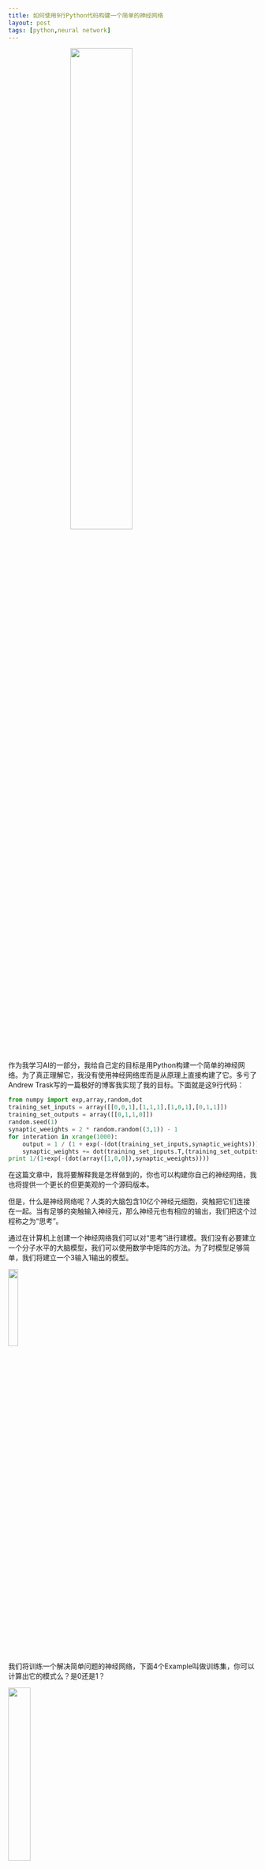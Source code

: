 ```yaml
---
title: 如何使用9行Python代码构建一个简单的神经网络
layout: post
tags: [python,neural network]
---
```


   <!-- ![1-4-4XkuTZopk59wOV6E-RCg.jpeg]({{site.img_path}}/1-4-4XkuTZopk59wOV6E-RCg.jpeg) -->
   <img src="{{site.img_path}}/1-4-4XkuTZopk59wOV6E-RCg.jpeg" width="50%" style="margin: 0 auto 100px;display: block;">

作为我学习AI的一部分，我给自己定的目标是用Python构建一个简单的神经网络。为了真正理解它，我没有使用神经网络库而是从原理上直接构建了它。多亏了Andrew Trask写的一篇极好的博客我实现了我的目标。下面就是这9行代码：

```python
from numpy import exp,array,random,dot
training_set_inputs = array([[0,0,1],[1,1,1],[1,0,1],[0,1,1]])
training_set_outputs = array([[0,1,1,0]])
random.seed(1)
synaptic_weeights = 2 * random.random((3,1)) - 1
for interation in xrange(1000):
    output = 1 / (1 + exp(-(dot(training_set_inputs,synaptic_weights))))
    synaptic_weights += dot(training_set_inputs.T,(training_set_outpits - output) * output * (1-output))
print 1/(1+exp(-(dot(array([1,0,0]),synaptic_weeights))))
```

在这篇文章中，我将要解释我是怎样做到的，你也可以构建你自己的神经网络，我也将提供一个更长的但更美观的一个源码版本。

但是，什么是神经网络呢？人类的大脑包含10亿个神经元细胞，突触把它们连接在一起。当有足够的突触输入神经元，那么神经元也有相应的输出，我们把这个过程称之为“思考”。

通过在计算机上创建一个神经网络我们可以对“思考”进行建模。我们没有必要建立一个分子水平的大脑模型，我们可以使用数学中矩阵的方法。为了时模型足够简单，我们将建立一个3输入1输出的模型。


   <!-- ![1-HDWhvFz5t0KAjIAIzjKR1w.png]({{site.img_path}}/1-HDWhvFz5t0KAjIAIzjKR1w.png) -->
   <img src="{{site.img_path}}/1-HDWhvFz5t0KAjIAIzjKR1w.png" width="20%">

我们将训练一个解决简单问题的神经网络，下面4个Example叫做训练集，你可以计算出它的模式么？是0还是1？

   <!-- ![1-nEooKljI8XbKQh4cFbZu1Q.png]({{site.img_path}}/1-nEooKljI8XbKQh4cFbZu1Q.png) -->
   <img src="{{site.img_path}}/1-nEooKljI8XbKQh4cFbZu1Q.png" width="30%">

也许你已经注意到，输出的值总是等于最左边输入的值，因此这个答案应该等于1.

## 训练过程

我们怎样教我们的神经网络正确的回答问题呢？我们将给每一个输入一个权重，它可以是一个整数也可以是一个负数，当一个输入有一个很大的正权重或者一个很小的负权重，它将对输出有很大的影响。在我们开始之前，我们将随机设置每一个权重，然后再开始我们的训练过程：
1.从训练集中拿一个做输入，通过权重调整他们，再通过一个特殊的公式计算得到输出。
2.计算误差，计算输出值与期望值的差。
3.根据误差的方向，稍微调整权重。
4.重复这个过程10000次。


   <!-- ![1--1trgA6DUEaafJZv3k0mGw.jpeg]({{site.img_path}}/1--1trgA6DUEaafJZv3k0mGw.jpeg) -->
   <img src="{{site.img_path}}/1--1trgA6DUEaafJZv3k0mGw.jpeg" width="30%">

最终，神经网络的权重会因为训练集得到最优解，如果我们让神经网络去“思考”满足这个模式的新的情况，那么它也可以做出很好的预测。

## 计算神经网络输出的公式

也许你正在考虑，哪一个特殊的公式可以计算神经网络的输出？首先我们把每一个权重与输入的乘积的和作为神经网络的输入，公式如下：

   <!-- ![1-RV7-CFkmmByfcXKkPcbAYQ.png]({{site.img_path}}/1-RV7-CFkmmByfcXKkPcbAYQ.png) -->
   <img src="{{site.img_path}}/1-RV7-CFkmmByfcXKkPcbAYQ.png" width="20%">

下面我们需要标准化它，以至于让结果在0-1的范围内，我们使用Sinmoid函数来实现它：

   <!-- ![1-5il5GLo0gamypklQQ_z0AA.png]({{site.img_path}}/1-5il5GLo0gamypklQQ_z0AA.png) -->
   <img src="{{site.img_path}}/1-5il5GLo0gamypklQQ_z0AA.png" width="50%">

它的函数图像是一个S型曲线，如下图所示：

   <!-- ![1-sK6hjHszCwTE8GqtKNe1Yg.png]({{site.img_path}}/1-sK6hjHszCwTE8GqtKNe1Yg.png) -->
   <img src="{{site.img_path}}/1-sK6hjHszCwTE8GqtKNe1Yg.png" width="40%">

把一个公式带入到第二个公式中，我们得到的最终神经网络输出公式是：

   <!-- ![1-7YdyG6fc6f6zMmx3l0ZGsQ.png]({{site.img_path}}/1-7YdyG6fc6f6zMmx3l0ZGsQ.png) -->
   <img src="{{site.img_path}}/1-7YdyG6fc6f6zMmx3l0ZGsQ.png" width="50%">

你可能已经注意到我们没有用最小阈值，这样做是为了让事情变得更简单。

## 调整权重的公式

在循环训练期间，我们调整权重，但是我们是怎样调整权重的呢？我们使用的是“Error Weighted Derivative”公式：

   <!-- ![1-SQBjpbBcCT3lTQlPEdr1eg.png]({{site.img_path}}/1-SQBjpbBcCT3lTQlPEdr1eg.png) -->
   <img src="{{site.img_path}}/1-SQBjpbBcCT3lTQlPEdr1eg.png" width="50%">

为什么是这个公式呢？首先我们要使调整与误差的大小成比例，第二，我们乘以0或1的输入，如果输入是0，我们便不做调整。最后，我们乘以S型曲线的梯度。为了理解最后一条，考虑一下几个方面：
1.我们使用S型曲线去计算神经网络的输出。
2.如果输出是一个非常大的整数或负数，它表明神经元是非常自信的。
3.由S型函数的曲线我们可以看出，当输出值非常大时，此时的梯度非常小。
4.如果神经元确定每一个权重都是正确的，没有必要去调整它，那么神经元可以通过乘以S型权限的梯度来实现。
S型曲线的梯度可以由下面公式计算：

   <!-- ![1-HdHm9u3_wjwBPmwuLg3D3g.png]({{site.img_path}}/1-HdHm9u3_wjwBPmwuLg3D3g.png) -->
   <img src="{{site.img_path}}/1-HdHm9u3_wjwBPmwuLg3D3g.png" width="50%">

把第二个公式带入第一个公式，我们最终可以得到调整权重值的公式：

   <!-- ![1-HdHm9u3_wjwBPmwuLg3D3g.png]({{site.img_path}}/1-HdHm9u3_wjwBPmwuLg3D3g.png) -->
   <img src="{{site.img_path}}/1-HdHm9u3_wjwBPmwuLg3D3g.png" width="50%">

这是一个可选择的公式，它可以让神经元学习更快，这个公式也很简单。

## 构建Python代码

尽管我们没有使用Python的神经网络库，我们将要导入四个方法从numpy，分别是：
1.exp 指数函数
2.array 创建一个矩阵
3.dot 矩阵相乘
4.random 产生随机数

例如我们可以使用array()的方法构建上面提到的训练集：

```python
training_set_inputs = array([[0,0,1],[1,1,1],[1,0,1],[0,1,1]])
training_set_outputs = array([0,1,1,0]).T
```

.T是转置，计算机存储数据如下：

   <!-- ![1-2VAykewNiKxU-gFy3BBh_w.png]({{site.img_path}}/1-2VAykewNiKxU-gFy3BBh_w.png) -->
   <img src="{{site.img_path}}/1-2VAykewNiKxU-gFy3BBh_w.png" width="10%">

好的，我想我们已经为更美观的源码做好了准备，在我给你之前，我总结了几个最终的思想。

我对每一行代码都增加了注解，值得注意的是，每一次的迭代，我们同时处理整个训练集。因此我们的变量是个矩阵。下面是用python下的完整的代码：


```python
from numpy import exp, array, random, dot


class NeuralNetwork():
    def __init__(self):
        # Seed the random number generator, so it generates the same numbers
        # every time the program runs.
        random.seed(1)

        # We model a single neuron, with 3 input connections and 1 output connection.
        # We assign random weights to a 3 x 1 matrix, with values in the range -1 to 1
        # and mean 0.
        self.synaptic_weights = 2 * random.random((3, 1)) - 1

    # The Sigmoid function, which describes an S shaped curve.
    # We pass the weighted sum of the inputs through this function to
    # normalise them between 0 and 1.
    def __sigmoid(self, x):
       return 1 / (1 + exp(-x))

    # The derivative of the Sigmoid function.
    # This is the gradient of the Sigmoid curve.
    # It indicates how confident we are about the existing weight.
    def __sigmoid_derivative(self, x):
        return x * (1 - x)

    # We train the neural network through a process of trial and error.
    # Adjusting the synaptic weights each time.
    def train(self, training_set_inputs, training_set_outputs, number_of_training_iterations):
        for iteration in xrange(number_of_training_iterations):
            # Pass the training set through our neural network (a single neuron).
            output = self.think(training_set_inputs)


            # Calculate the error (The difference between the desired output
            # and the predicted output).
            error = training_set_outputs - output

            # Multiply the error by the input and again by the gradient of the Sigmoid curve.
            # This means less confident weights are adjusted more.
            # This means inputs, which are zero, do not cause changes to the weights.
            adjustment = dot(training_set_inputs.T, error * self.__sigmoid_derivative(output))

            # Adjust the weights.
            self.synaptic_weights += adjustment

    # The neural network thinks.
    def think(self, inputs):
        # Pass inputs through our neural network (our single neuron).
        return self.__sigmoid(dot(inputs, self.synaptic_weights))


if __name__ == "__main__":

    #Intialise a single neuron neural network.
    neural_network = NeuralNetwork()

    print "Random starting synaptic weights: "
    print neural_network.synaptic_weights


    # The training set. We have 4 examples, each consisting of 3 input values
    # and 1 output value.
    training_set_inputs = array([[0, 0, 1], [1, 1, 1], [1, 0, 1], [0, 1, 1]])
    training_set_outputs = array([[0, 1, 1, 0]]).T

    # Train the neural network using a training set.
    # Do it 10,000 times and make small adjustments each time.
    neural_network.train(training_set_inputs, training_set_outputs, 10000)

    print "New synaptic weights after training: "
    print neural_network.synaptic_weights

    # Test the neural network with a new situation.
    print "Considering new situation [1, 0, 0] -> ?: "
    print neural_network.think(array([1, 0, 0]))
```

## 最终的思想

使用终端命令运行神经网络：
python main.py

你将要得到的结果是：
```(python)
Random starting synaptic weights:
[[-0.16595599]
[ 0.44064899]
[-0.99977125]]

New synaptic weights after training:
[[ 9.67299303]
[-0.2078435 ]
[-4.62963669]]

Considering new situation [1, 0, 0] -> ?:
[ 0.99993704]

```

我们做到了，我们用Python构建了一个简单的神经网络！
首先神经网络指定它的权重，然后用训练集训练他自己，然后计算新的情况[1,0,0],预测结果是0.99993704，正确的答案是1，结果是如此的相近！

传统的计算机城西一般情况不能学习，神经网络最神奇的是它可以自己学习，适应，然后解答新的情况，就像人的大脑。

当然一个神经元智能完成一个简单的任务，但是如果我们把数亿个神经元连接在一起会产生什么样的效果？


原文连接： https://medium.com/technology-invention-and-more/how-to-build-a-simple-neural-network-in-9-lines-of-python-code-cc8f23647ca1
